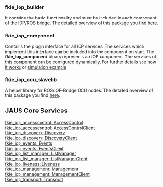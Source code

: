 ### fkie_iop_builder
It contains the basic functionality and must be included in each component of the IOP/ROS bridge. The detailed overview of this package you find [here](../fkie_iop_builder/README.md).

### fkie_iop_component
Contains the plugin interface for all IOP services. The services which implement this interface can be included into the component on start. The **fkie_iop_component** binary represents an IOP component. The services of this component can be configured dynamically. For further details see [how it works](../doc/how_it_works.md) or [simulation example](https://github.com/fkie/iop_examples/blob/master/fkie_iop_cfg_sim_turtle/README.md)

### fkie_iop_ocu_slavelib
A helper library for ROS/IOP-Bridge OCU nodes. The detailed overview of this package you find [here](../fkie_iop_ocu_slavelib/README.md).

## JAUS Core Services

[fkie_iop_accesscontrol: AccessControl](../fkie_iop_accesscontrol/README.md)  
[fkie_iop_accesscontrol: AccessControlClient](../fkie_iop_accesscontrol/README.md#fkie_iop_accesscontrol-accesscontrolclient)  
[fkie_iop_discovery: Discovery](../fkie_iop_discovery/README.md)  
[fkie_iop_discovery: DiscoveryClient](../fkie_iop_discovery/README.md#fkie_iop_discovery-discoveryclient)  
[fkie_iop_events: Events](../fkie_iop_events/README.md)  
[fkie_iop_events: EventsClient](../fkie_iop_events/README.md#fkie_iop_events-eventsclient)  
[fkie_iop_list_manager: ListManager](../fkie_iop_list_manager/README.md)  
[fkie_iop_list_manager: ListManagerClient](../fkie_iop_list_manager/README.md#fkie_iop_list_manager-listmanagerclient)  
[fkie_iop_liveness: Liveness](../fkie_iop_liveness/README.md)  
[fkie_iop_management: Management](../fkie_iop_management/README.md)  
[fkie_iop_management: ManagementClient](../fkie_iop_management/README.md#fkie_iop_management-managementclient)  
[fkie_iop_transport: Transport](../fkie_iop_transport/README.md)  
